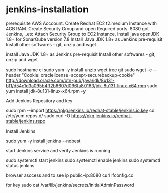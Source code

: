 # jenkins-installation
prerequisite
AWS Acccount.
Create Redhat EC2 t2.medium Instance with 4GB RAM.
Create Security Group and open Required ports.
8080 got Jenkins, ..etc
Attach Security Group to EC2 Instance.
Install java openJDK 1.8+ for SonarQube version 7.8
Install Java JDK 1.8+ as Jenkins pre-requisit
Install other softwares - git, unzip and wget

install Java JDK 1.8+ as Jenkins pre-requisit
Install other softwares - git, unzip and wget

sudo hostname ci
sudo yum -y install unzip wget tree git
sudo wget -c --header "Cookie: oraclelicense=accept-securebackup-cookie" http://download.oracle.com/otn-pub/java/jdk/8u131-b11/d54c1d3a095b4ff2b6607d096fa80163/jdk-8u131-linux-x64.rpm
sudo yum install jdk-8u131-linux-x64.rpm -y

Add Jenkins Repository and key

sudo rpm --import https://pkg.jenkins.io/redhat-stable/jenkins.io.key
cd /etc/yum.repos.d/
sudo curl -O https://pkg.jenkins.io/redhat-stable/jenkins.repo

Install Jenkins

sudo yum -y install jenkins  --nobest

start Jenkins service and verify Jenkins is running

sudo systemctl start jenkins
sudo systemctl enable jenkins
sudo systemctl status jenkins

browser asccess and to see ip
public-ip:8080
curl ifconfig.co 

for key
sudo cat /var/lib/jenkins/secrets/initialAdminPassword
